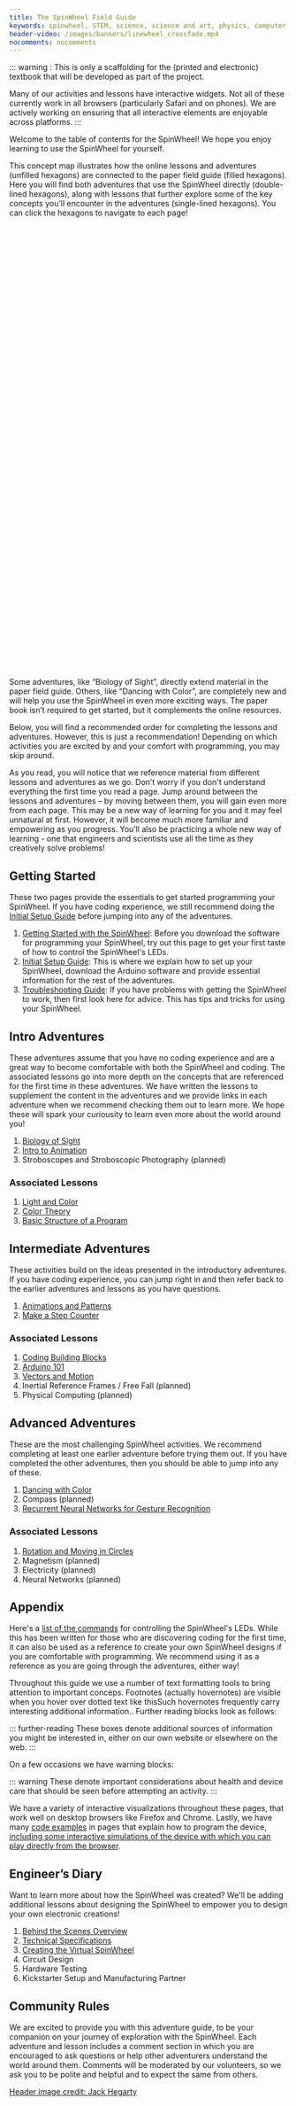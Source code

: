 ```yaml
---
title: The SpinWheel Field Guide
keywords: spinwheel, STEM, science, science and art, physics, computer science, middle school, high school, textbook
header-video: /images/banners/linewheel_crossfade.mp4
nocomments: nocomments
---
```


::: warning :
This is only a scaffolding for the (printed and electronic) textbook that will be developed as part of the project.

Many of our activities and lessons have interactive widgets. Not all of these currently work in all browsers (particularly Safari and on phones). We are actively working on ensuring that all interactive elements are enjoyable across platforms.
:::

Welcome to the table of contents for the SpinWheel! We hope you enjoy learning to use the SpinWheel for yourself. 

This concept map illustrates how the online lessons and adventures (unfilled hexagons) are connected to the paper field guide (filled hexagons). Here you will find both adventures that use the SpinWheel directly (double-lined hexagons), along with lessons that further explore some of the key concepts you’ll encounter in the adventures (single-lined hexagons). You can click the hexagons to navigate to each page!

<style>
@font-face {
  font-family: 'xkcd';
  src: url('/xkcd-script.ttf')  format('truetype');
}

:root {
  /* Change this to change the appearance of the hexaons */
  --hex-width: 150px; 
  --hex-inner-border: 15px;
  
  /* Other hexagon dimentions */
  --hex-side: calc(var(--hex-width)/2);
  --hex-height: calc(var(--hex-side)*1.7320508075688772);
  --hex-tiptotip: calc(var(--hex-side)*3 - var(--hex-inner-border)*0.75);
  --hex-transition: all .2s ease;
}

/* Hexagons */
.hexagon-container {
  display: grid;
  grid-template-columns: var(--hex-tiptotip) var(--hex-tiptotip) var(--hex-tiptotip) var(--hex-tiptotip);
  grid-auto-rows: calc(var(--hex-height)/2 - var(--hex-inner-border)*1.7320508075688772/8);
  grid-gap: 0 0;
  font-family: xkcd;
}
.hexagon {
  align-items: center;
  cursor: pointer;
  display: flex;
  height: var(--hex-height);
  justify-content: center;
  position: relative;
  transition: var(--hex-transition);
  width: var(--hex-width);
}

.hexagon:nth-child(8n + 5),
.hexagon:nth-child(8n + 6),
.hexagon:nth-child(8n + 7),
.hexagon:nth-child(8n + 8) {
  margin-left: calc(var(--hex-side) * 1.5 - var(--hex-inner-border)*0.375);
}

.hexagon {
  clip-path: polygon(75% 0, 100% 50%, 75% 100%, 25% 100%, 0 50%, 25% 0);
}

.hexagon * {
  display: block;
  display: flex;
  justify-content: center;
  align-items: center;
  transition: var(--hex-transition);
  clip-path: polygon(75% 0, 100% 50%, 75% 100%, 25% 100%, 0 50%, 25% 0);
  background-color: white;
}

.hexagon a {
  text-align: center;
  line-height: 18px;
  font-size: 16px;
  text-decoration: none;
}

.hexagon *:hover {
  background-color: white !important;
  font-size: 18px !important;
}

.hexagon > * {
  width: calc(var(--hex-width) - var(--hex-inner-border));
  height: calc(var(--hex-height) - var(--hex-inner-border)*1.7320508075688772/2);
}

.hexagon > div > div {
  width: calc(var(--hex-width) - 1.8*var(--hex-inner-border));
  height: calc(var(--hex-height) - 1.8*var(--hex-inner-border)*1.7320508075688772/2);
}

.hexagon > div > div > a {
  width: calc(var(--hex-width) - 2.1*var(--hex-inner-border));
  height: calc(var(--hex-height) - 2.1*var(--hex-inner-border)*1.7320508075688772/2);
}
</style>

<ul id="hexmap" class="hexagon-container">
  <li class="hexagon"></li>
  <li class="hexagon"></li>
  <li class="hexagon"></li>
  <li class="hexagon"></li>
  <li class="hexagon"></li>
  <li class="hexagon"></li>
  <li class="hexagon"></li>
  <li class="hexagon"></li>
  <li class="hexagon"></li>
  <li class="hexagon"></li>
  <li class="hexagon"></li>
  <li class="hexagon"></li>
  <li class="hexagon"></li>
  <li class="hexagon"></li>
  <li class="hexagon"></li>
  <li class="hexagon"></li>
  <li class="hexagon"></li>
  <li class="hexagon"></li>
  <li class="hexagon"></li>
  <li class="hexagon"></li>
  <li class="hexagon"></li>
  <li class="hexagon"></li>
  <li class="hexagon"></li>
  <li class="hexagon"></li>
  <li class="hexagon"></li>
  <li class="hexagon"></li>
  <li class="hexagon"></li>
  <li class="hexagon"></li>
  <li class="hexagon"></li>
  <li class="hexagon"></li>
  <li class="hexagon"></li>
  <li class="hexagon"></li>
  <li class="hexagon"></li>
  <li class="hexagon"></li>
  <li class="hexagon"></li>
  <li class="hexagon"></li>
  <li class="hexagon"></li>
  <li class="hexagon"></li>
  <li class="hexagon"></li>
  <li class="hexagon"></li>
  <li class="hexagon"></li>
  <li class="hexagon"></li>
  <li class="hexagon"></li>
  <li class="hexagon"></li>
  <li class="hexagon"></li>
  <li class="hexagon"></li>
  <li class="hexagon"></li>
  <li class="hexagon"></li>
  <li class="hexagon"></li>
</ul>

<script>
const tiles = [
{x:1, y:2, bgcolor:"#ffffff", textcolor:"#bf1e2e", bordercolor:"#bf1e2e", inner: true, text:"Getting<br>Started<br>with the<br>SpinWheel", href:"/intro"},
{x:2, y:3, bgcolor:"#f2d2d5", textcolor:"#bf1e2e", bordercolor:"#bf1e2e", inner: true, text:"SpinWheel<br>Initial<br>Setup", href:"/quickstart"},
//light
{x:2, y:5, bgcolor:"#d0eeec", textcolor:"#13a89e", bordercolor:"#13a89e", inner: true, text:"Mixing<br>Color with<br>Light", href:"#"},
{x:1, y:6, bgcolor:"#ffffff", textcolor:"#13a89e", bordercolor:"#13a89e", inner: true, text:"Biology of<br>Sight", href:"/sight"},
{x:1, y:7, bgcolor:"#ffffff", textcolor:"#13a89e", bordercolor:"#13a89e", inner: false, text:"Color<br>Theory", href:"/colortheory"},
{x:1, y:5, bgcolor:"#ffffff", textcolor:"#13a89e", bordercolor:"#13a89e", inner: false, text:"Light and<br>Color", href:"/lightandcolor"},
//basic prog
{x:2, y:4, bgcolor:"#d3eef9", textcolor:"#25aae1", bordercolor:"#25aae1", inner: true, text:"Customizing<br>the SpinWheel&#39;s<br>Display", href:"#"},
{x:2, y:6, bgcolor:"#d3eef9", textcolor:"#25aae1", bordercolor:"#25aae1", inner: true, text:"Arduino<br>101", href:"/arduino101"},
{x:3, y:5, bgcolor:"#ffffff", textcolor:"#25aae1", bordercolor:"#25aae1", inner: false, text:"Basic<br>Structure<br>of a<br>Program", href:"/basics"},
//animations
{x:3, y:3, bgcolor:"#d2e2f0", textcolor:"#0e75bc", bordercolor:"#0e75bc", inner: true, text:"Creating<br>Animations<br>with the<br>SpinWheel", href:"#"},
{x:3, y:2, bgcolor:"#d2e2f0", textcolor:"#0e75bc", bordercolor:"#0e75bc", inner: false, text:"Coding<br>Building<br>Blocks", href:"/progpatterns"},
{x:3, y:4, bgcolor:"#ffffff", textcolor:"#0e75bc", bordercolor:"#0e75bc", inner: true, text:"Intro to<br>Animations", href:"/animation"},
{x:4, y:5, bgcolor:"#ffffff", textcolor:"#0e75bc", bordercolor:"#0e75bc", inner: true, text:"Animations<br>and<br>Patterns", href:"/animation2"},
//motion
{x:4, y:7, bgcolor:"#ffffff", textcolor:"#9678b6", bordercolor:"#9678b6", inner: true, text:"Make a<br>Step Counter", href:"/stepcounter"},
{x:3, y:8, bgcolor:"#ffffff", textcolor:"#9678b6", bordercolor:"#9678b6", inner: false, text:"Vectors<br>and<br>Motion", href:"/vectors"},
{x:4, y:9, bgcolor:"#ffffff", textcolor:"#9678b6", bordercolor:"#9678b6", inner: true, text:"Dancing<br>with<br>Color", href:"/dancing"},
{x:4, y:8, bgcolor:"#ffffff", textcolor:"#9678b6", bordercolor:"#9678b6", inner: false, text:"Inertial<br>Reference<br>Frames", href:"/inertia"},
{x:4, y:10, bgcolor:"#ffffff", textcolor:"#9678b6", bordercolor:"#9678b6", inner: false, text:"Rotation<br>and<br>Circular<br>Motion", href:"/rotation"},
//magnetism
{x:3, y:10, bgcolor:"#ffffff", textcolor:"#ef5188", bordercolor:"#ef5188", inner: true, text:"Make a<br>Compass", href:"/compass"},
{x:3, y:11, bgcolor:"#ffffff", textcolor:"#ef5188", bordercolor:"#ef5188", inner: false, text:"Magnetism", href:"/magnetism"},
//reference
{x:4, y:1, bgcolor:"#fdded4", textcolor:"#f1592b", bordercolor:"#f1592b", inner: false, text:"SpinWheel<br>Functions<br>Reference", href:"/allcommands"},
];
const hexmap = document.getElementById("hexmap");
const allhexes = hexmap.getElementsByClassName("hexagon");
for (const tile of tiles) {
  const hex = allhexes[(tile.x-1)+4*(tile.y-1)];

  hex.style["background-color"] = tile.bordercolor;
  var innerHTML = `<a href="${tile.href}" style="color:${tile.textcolor};background-color:${tile.bgcolor}">${tile.text}</a>`;
  if (tile.inner==true) {
    innerHTML = `<div style="background-color:${tile.bgcolor}"><div style="background-color:${tile.bordercolor}">${innerHTML}</div></div>`;
  }
  hex.innerHTML = innerHTML;
}
</script>

Some adventures, like “Biology of Sight”, directly extend material in the paper field guide. Others, like “Dancing with Color”, are completely new and will help you use the SpinWheel in even more exciting ways. The paper book isn’t required to get started, but it complements the online resources.

Below, you will find a recommended order for completing the lessons and adventures. However, this is just a recommendation! Depending on which activities you are excited by and your comfort with programming, you may skip around.

As you read, you will notice that we reference material from different lessons and adventures as we go. Don’t worry if you don't understand everything the first time you read a page. Jump around between the lessons and adventures – by moving between them, you will gain even more from each page. 
This may be a new way of learning for you and it may feel unnatural at first. However, it will become much more familiar and empowering as you progress. You’ll also be practicing a whole new way of learning - one that engineers and scientists use all the time as they creatively solve problems! 


## Getting Started

These two pages provide the essentials to get started programming your SpinWheel. 
If you have coding experience, we still recommend doing the [Initial Setup Guide](/quickstart) before jumping into any of the adventures.

1. [Getting Started with the SpinWheel](/intro): Before you download the software for programming your SpinWheel, try out this page to get your first taste of how to control the SpinWheel's LEDs. 
2. [Initial Setup Guide](/quickstart): This is where we explain how to set up your SpinWheel, download the Arduino software and provide essential information for the rest of the adventures.
3. [Troubleshooting Guide](/troubleshoot): If you have problems with getting the SpinWheel to work, then first look here for advice. This has tips and tricks for using your SpinWheel.

## Intro Adventures

These adventures assume that you have no coding experience and are a great way to become comfortable with both the SpinWheel and coding. The associated lessons go into more depth on the concepts that are referenced for the first time in these adventures. We have written the lessons to supplement the content in the adventures and we provide links in each adventure when we recommend checking them out to learn more. We hope these will spark your curiousity to learn even more about the world around you!

1. [Biology of Sight](/sight)
2. [Intro to Animation](/animation)
3. Stroboscopes and Stroboscopic Photography (planned)

### Associated Lessons
1. [Light and Color](/lightandcolor)
2. [Color Theory](/colortheory)
3. [Basic Structure of a Program](/basics)


## Intermediate Adventures

These activities build on the ideas presented in the introductory adventures. If you have coding experience, you can jump right in and then refer back to the earlier adventures and lessons as you have questions.

1. [Animations and Patterns](/animation2)
2. [Make a Step Counter](/stepcounter)

### Associated Lessons
1. [Coding Building Blocks](/progpatterns)
2. [Arduino 101](/arduino101) 
3. [Vectors and Motion](/vectors)
5. Inertial Reference Frames / Free Fall (planned)
6. Physical Computing (planned)

## Advanced Adventures

These are the most challenging SpinWheel activities. We recommend completing at least one earlier adventure before trying them out. If you have completed the other adventures, then you should be able to jump into any of these. 

1. [Dancing with Color](/dancing)
2. Compass (planned)
3. [Recurrent Neural Networks for Gesture Recognition](/rnn)

### Associated Lessons
1. [Rotation and Moving in Circles](/rotation)
2. Magnetism (planned)
3. Electricity (planned)
4. Neural Networks (planned)

## Appendix

Here's a [list of the commands](/allcommands) for controlling the SpinWheel's LEDs. While this has been written for those who are discovering coding for the first time, it can also be used as a reference to create your own SpinWheel designs if you are comfortable with programming. We recommend using it as a reference as you are going through the adventures, either way!

Throughout this guide we use a number of text formatting tools to bring attention to important conceps. Footnotes (actually hovernotes) are visible when you hover <span class="footnote">over dotted text like this<span>Such hovernotes frequently carry interesting additional information.</span></span>.
Further reading blocks look as follows:

::: further-reading
These boxes denote additional sources of information you might be interested in, either on our own website or elsewhere on the web.
:::

On a few occasions we have warning blocks:

::: warning
These denote important considerations about health and device care that should be seen before attempting an activity.
:::

We have a variety of interactive visualizations throughout these pages, that work well on desktop browsers like Firefox and Chrome. Lastly, we have many [code examples](/basics) in pages that explain how to program the device, [including some interactive simulations of the device with which you can play directly from the browser](/allcommands).


## Engineer’s Diary

Want to learn more about how the SpinWheel was created? We'll be adding additional lessons about designing the SpinWheel to empower you to design your own electronic creations!

1. [Behind the Scenes Overview](/behindthescenes_long/)
2. [Technical Specifications](/specs)
3. [Creating the Virtual SpinWheel](/transpile)
4. Circuit Design
5. Hardware Testing
6. Kickstarter Setup and Manufacturing Partner

## Community Rules

We are excited to provide you with this adventure guide, to be your companion on your journey of exploration with the SpinWheel. Each adventure and lesson includes a comment section in which you are encouraged to ask questions or help other adventurers understand the world around them. Comments will be moderated by our volunteers, so we ask you to be polite and helpful and to expect the same from others.

<a class="imagecredit" href="https://johnhegarty8.wixsite.com/johnhegarty">Header image credit: Jack Hegarty</a>
